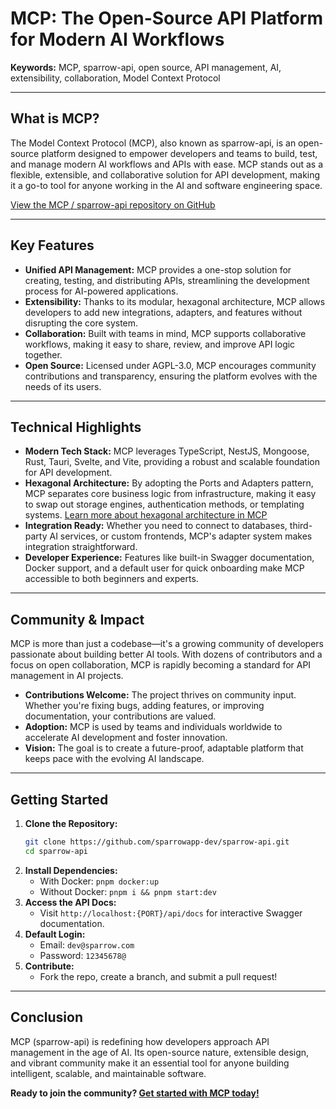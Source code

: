# MCP: The Open-Source API Platform for Modern AI Workflows

**Keywords:** MCP, sparrow-api, open source, API management, AI, extensibility, collaboration, Model Context Protocol

---

## What is MCP?

The Model Context Protocol (MCP), also known as sparrow-api, is an open-source platform designed to empower developers and teams to build, test, and manage modern AI workflows and APIs with ease. MCP stands out as a flexible, extensible, and collaborative solution for API development, making it a go-to tool for anyone working in the AI and software engineering space.

[View the MCP / sparrow-api repository on GitHub](https://github.com/sparrowapp-dev/sparrow-api)

---

## Key Features

- **Unified API Management:** MCP provides a one-stop solution for creating, testing, and distributing APIs, streamlining the development process for AI-powered applications.
- **Extensibility:** Thanks to its modular, hexagonal architecture, MCP allows developers to add new integrations, adapters, and features without disrupting the core system.
- **Collaboration:** Built with teams in mind, MCP supports collaborative workflows, making it easy to share, review, and improve API logic together.
- **Open Source:** Licensed under AGPL-3.0, MCP encourages community contributions and transparency, ensuring the platform evolves with the needs of its users.

---

## Technical Highlights

- **Modern Tech Stack:** MCP leverages TypeScript, NestJS, Mongoose, Rust, Tauri, Svelte, and Vite, providing a robust and scalable foundation for API development.
- **Hexagonal Architecture:** By adopting the Ports and Adapters pattern, MCP separates core business logic from infrastructure, making it easy to swap out storage engines, authentication methods, or templating systems. [Learn more about hexagonal architecture in MCP](hexagonal-architecture-in-mcp.md)
- **Integration Ready:** Whether you need to connect to databases, third-party AI services, or custom frontends, MCP's adapter system makes integration straightforward.
- **Developer Experience:** Features like built-in Swagger documentation, Docker support, and a default user for quick onboarding make MCP accessible to both beginners and experts.

---

## Community & Impact

MCP is more than just a codebase—it's a growing community of developers passionate about building better AI tools. With dozens of contributors and a focus on open collaboration, MCP is rapidly becoming a standard for API management in AI projects.

- **Contributions Welcome:** The project thrives on community input. Whether you're fixing bugs, adding features, or improving documentation, your contributions are valued.
- **Adoption:** MCP is used by teams and individuals worldwide to accelerate AI development and foster innovation.
- **Vision:** The goal is to create a future-proof, adaptable platform that keeps pace with the evolving AI landscape.

---

## Getting Started

1. **Clone the Repository:**
   ```bash
   git clone https://github.com/sparrowapp-dev/sparrow-api.git
   cd sparrow-api
   ```
2. **Install Dependencies:**
   - With Docker: `pnpm docker:up`
   - Without Docker: `pnpm i && pnpm start:dev`
3. **Access the API Docs:**
   - Visit `http://localhost:{PORT}/api/docs` for interactive Swagger documentation.
4. **Default Login:**
   - Email: `dev@sparrow.com`
   - Password: `12345678@`
5. **Contribute:**
   - Fork the repo, create a branch, and submit a pull request!

---

## Conclusion

MCP (sparrow-api) is redefining how developers approach API management in the age of AI. Its open-source nature, extensible design, and vibrant community make it an essential tool for anyone building intelligent, scalable, and maintainable software.

**Ready to join the community? [Get started with MCP today!](https://github.com/sparrowapp-dev/sparrow-api)** 